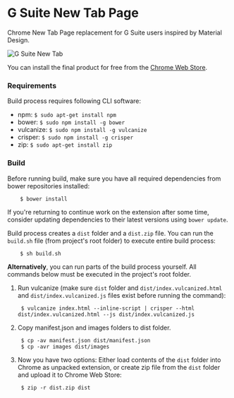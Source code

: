 # G Suite New Tab Page

Chrome New Tab Page replacement for G Suite users inspired by Material Design.

![G Suite New Tab](https://lh3.googleusercontent.com/T1TrWgtkHAfFukYw9suYP3YcSOHalTW_6TgQFVGeYg6nFJHR5BCiR1zrgfIxoFPHeR1JD2zTvw=w640-h400-e365)

You can install the final product for free from the [Chrome Web Store](https://chrome.google.com/webstore/detail/apps-for-work-new-tab/ehpgcagmhpndkmglombjndkdmggkgnge).

### Requirements

Build process requires following CLI software:

- npm: ````$ sudo apt-get install npm````
- bower: ````$ sudo npm install -g bower````
- vulcanize: ````$ sudo npm install -g vulcanize```` 
- crisper: ````$ sudo npm install -g crisper````
- zip: ````$ sudo apt-get install zip````

### Build

Before running build, make sure you have all required dependencies from bower repositories installed:

        $ bower install
        
If you're returning to continue work on the extension after some time, consider updating dependencies to their latest versions using ````bower update````.

Build process creates a ````dist```` folder and a ````dist.zip```` file. You can run the ````build.sh```` file (from project's root folder) to execute entire build process:

        $ sh build.sh

**Alternatively**, you can run parts of the build process yourself. All commands below must be executed in the project's root folder.

1) Run vulcanize (make sure ````dist```` folder and ````dist/index.vulcanized.html```` and ````dist/index.vulcanized.js```` files exist before running the command):
    
        $ vulcanize index.html --inline-script | crisper --html dist/index.vulcanized.html --js dist/index.vulcanized.js 
     
2) Copy manifest.json and images folders to dist folder.

        $ cp -av manifest.json dist/manifest.json
        $ cp -avr images dist/images 
        
3) Now you have two options: Either load contents of the ````dist```` folder into Chrome as unpacked extension, or create zip file from the ````dist```` folder and upload it to Chrome Web Store: 
        
        $ zip -r dist.zip dist

